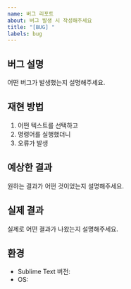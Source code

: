 ```yaml
---
name: 버그 리포트
about: 버그 발생 시 작성해주세요
title: "[BUG] "
labels: bug
---
```


## 버그 설명
어떤 버그가 발생했는지 설명해주세요.

## 재현 방법
1. 어떤 텍스트를 선택하고
2. 명령어를 실행했더니
3. 오류가 발생

## 예상한 결과
원하는 결과가 어떤 것이었는지 설명해주세요.

## 실제 결과
실제로 어떤 결과가 나왔는지 설명해주세요.

## 환경
- Sublime Text 버전:
- OS: 